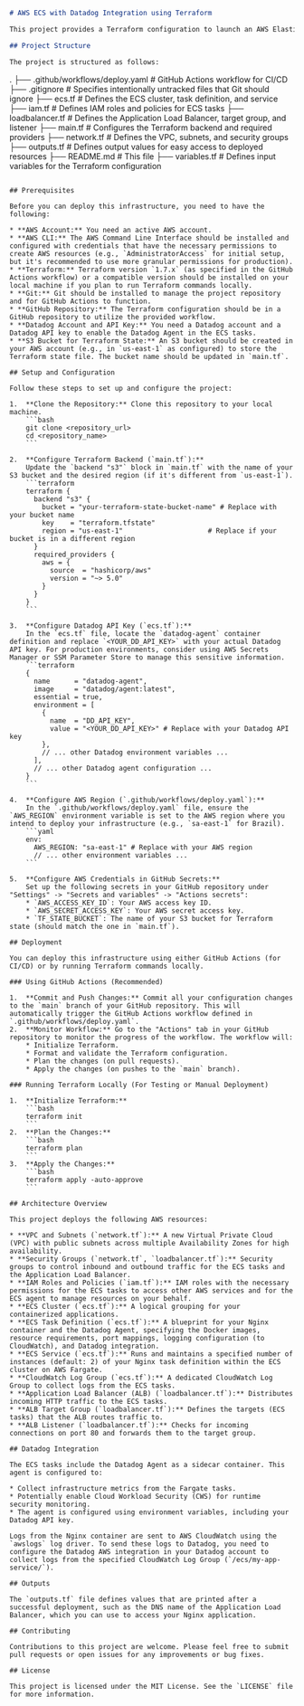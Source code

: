 ```markdown
# AWS ECS with Datadog Integration using Terraform

This project provides a Terraform configuration to launch an AWS Elastic Container Service (ECS) cluster running an Nginx application, integrated with Datadog for monitoring and Cloud Workload Security (CWS). The project leverages AWS Fargate for serverless container execution and includes an Application Load Balancer (ALB) to handle traffic. Logs are sent to AWS CloudWatch and can be further integrated with Datadog.

## Project Structure

The project is structured as follows:

```
.
├── .github/workflows/deploy.yaml  # GitHub Actions workflow for CI/CD
├── .gitignore                     # Specifies intentionally untracked files that Git should ignore
├── ecs.tf                         # Defines the ECS cluster, task definition, and service
├── iam.tf                         # Defines IAM roles and policies for ECS tasks
├── loadbalancer.tf                # Defines the Application Load Balancer, target group, and listener
├── main.tf                        # Configures the Terraform backend and required providers
├── network.tf                     # Defines the VPC, subnets, and security groups
├── outputs.tf                     # Defines output values for easy access to deployed resources
├── README.md                      # This file
├── variables.tf                   # Defines input variables for the Terraform configuration
```

## Prerequisites

Before you can deploy this infrastructure, you need to have the following:

* **AWS Account:** You need an active AWS account.
* **AWS CLI:** The AWS Command Line Interface should be installed and configured with credentials that have the necessary permissions to create AWS resources (e.g., `AdministratorAccess` for initial setup, but it's recommended to use more granular permissions for production).
* **Terraform:** Terraform version `1.7.x` (as specified in the GitHub Actions workflow) or a compatible version should be installed on your local machine if you plan to run Terraform commands locally.
* **Git:** Git should be installed to manage the project repository and for GitHub Actions to function.
* **GitHub Repository:** The Terraform configuration should be in a GitHub repository to utilize the provided workflow.
* **Datadog Account and API Key:** You need a Datadog account and a Datadog API key to enable the Datadog Agent in the ECS tasks.
* **S3 Bucket for Terraform State:** An S3 bucket should be created in your AWS account (e.g., in `us-east-1` as configured) to store the Terraform state file. The bucket name should be updated in `main.tf`.

## Setup and Configuration

Follow these steps to set up and configure the project:

1.  **Clone the Repository:** Clone this repository to your local machine.
    ```bash
    git clone <repository_url>
    cd <repository_name>
    ```

2.  **Configure Terraform Backend (`main.tf`):**
    Update the `backend "s3"` block in `main.tf` with the name of your S3 bucket and the desired region (if it's different from `us-east-1`).
    ```terraform
    terraform {
      backend "s3" {
        bucket = "your-terraform-state-bucket-name" # Replace with your bucket name
        key    = "terraform.tfstate"
        region = "us-east-1"                     # Replace if your bucket is in a different region
      }
      required_providers {
        aws = {
          source  = "hashicorp/aws"
          version = "~> 5.0"
        }
      }
    }
    ```

3.  **Configure Datadog API Key (`ecs.tf`):**
    In the `ecs.tf` file, locate the `datadog-agent` container definition and replace `<YOUR_DD_API_KEY>` with your actual Datadog API key. For production environments, consider using AWS Secrets Manager or SSM Parameter Store to manage this sensitive information.
    ```terraform
    {
      name      = "datadog-agent",
      image     = "datadog/agent:latest",
      essential = true,
      environment = [
        {
          name  = "DD_API_KEY",
          value = "<YOUR_DD_API_KEY>" # Replace with your Datadog API key
        },
        // ... other Datadog environment variables ...
      ],
      // ... other Datadog agent configuration ...
    }
    ```

4.  **Configure AWS Region (`.github/workflows/deploy.yaml`):**
    In the `.github/workflows/deploy.yaml` file, ensure the `AWS_REGION` environment variable is set to the AWS region where you intend to deploy your infrastructure (e.g., `sa-east-1` for Brazil).
    ```yaml
    env:
      AWS_REGION: "sa-east-1" # Replace with your AWS region
      // ... other environment variables ...
    ```

5.  **Configure AWS Credentials in GitHub Secrets:**
    Set up the following secrets in your GitHub repository under "Settings" -> "Secrets and variables" -> "Actions secrets":
    * `AWS_ACCESS_KEY_ID`: Your AWS access key ID.
    * `AWS_SECRET_ACCESS_KEY`: Your AWS secret access key.
    * `TF_STATE_BUCKET`: The name of your S3 bucket for Terraform state (should match the one in `main.tf`).

## Deployment

You can deploy this infrastructure using either GitHub Actions (for CI/CD) or by running Terraform commands locally.

### Using GitHub Actions (Recommended)

1.  **Commit and Push Changes:** Commit all your configuration changes to the `main` branch of your GitHub repository. This will automatically trigger the GitHub Actions workflow defined in `.github/workflows/deploy.yaml`.
2.  **Monitor Workflow:** Go to the "Actions" tab in your GitHub repository to monitor the progress of the workflow. The workflow will:
    * Initialize Terraform.
    * Format and validate the Terraform configuration.
    * Plan the changes (on pull requests).
    * Apply the changes (on pushes to the `main` branch).

### Running Terraform Locally (For Testing or Manual Deployment)

1.  **Initialize Terraform:**
    ```bash
    terraform init
    ```
2.  **Plan the Changes:**
    ```bash
    terraform plan
    ```
3.  **Apply the Changes:**
    ```bash
    terraform apply -auto-approve
    ```

## Architecture Overview

This project deploys the following AWS resources:

* **VPC and Subnets (`network.tf`):** A new Virtual Private Cloud (VPC) with public subnets across multiple Availability Zones for high availability.
* **Security Groups (`network.tf`, `loadbalancer.tf`):** Security groups to control inbound and outbound traffic for the ECS tasks and the Application Load Balancer.
* **IAM Roles and Policies (`iam.tf`):** IAM roles with the necessary permissions for the ECS tasks to access other AWS services and for the ECS agent to manage resources on your behalf.
* **ECS Cluster (`ecs.tf`):** A logical grouping for your containerized applications.
* **ECS Task Definition (`ecs.tf`):** A blueprint for your Nginx container and the Datadog Agent, specifying the Docker images, resource requirements, port mappings, logging configuration (to CloudWatch), and Datadog integration.
* **ECS Service (`ecs.tf`):** Runs and maintains a specified number of instances (default: 2) of your Nginx task definition within the ECS cluster on AWS Fargate.
* **CloudWatch Log Group (`ecs.tf`):** A dedicated CloudWatch Log Group to collect logs from the ECS tasks.
* **Application Load Balancer (ALB) (`loadbalancer.tf`):** Distributes incoming HTTP traffic to the ECS tasks.
* **ALB Target Group (`loadbalancer.tf`):** Defines the targets (ECS tasks) that the ALB routes traffic to.
* **ALB Listener (`loadbalancer.tf`):** Checks for incoming connections on port 80 and forwards them to the target group.

## Datadog Integration

The ECS tasks include the Datadog Agent as a sidecar container. This agent is configured to:

* Collect infrastructure metrics from the Fargate tasks.
* Potentially enable Cloud Workload Security (CWS) for runtime security monitoring.
* The agent is configured using environment variables, including your Datadog API key.

Logs from the Nginx container are sent to AWS CloudWatch using the `awslogs` log driver. To send these logs to Datadog, you need to configure the Datadog AWS integration in your Datadog account to collect logs from the specified CloudWatch Log Group (`/ecs/my-app-service/`).

## Outputs

The `outputs.tf` file defines values that are printed after a successful deployment, such as the DNS name of the Application Load Balancer, which you can use to access your Nginx application.

## Contributing

Contributions to this project are welcome. Please feel free to submit pull requests or open issues for any improvements or bug fixes.

## License

This project is licensed under the MIT License. See the `LICENSE` file for more information.
```